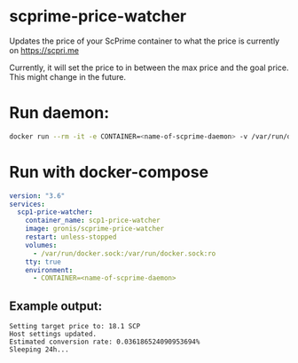 # scprime-price-watcher
Updates the price of your ScPrime container to what the price is currently on https://scpri.me

Currently, it will set the price to in between the max price and the goal price. This might change
in the future.

# Run daemon:
```bash
docker run --rm -it -e CONTAINER=<name-of-scprime-daemon> -v /var/run/docker.sock:/var/run/docker.sock:ro gronis/scprime-price-watcher
```

# Run with docker-compose
```yml
version: "3.6"
services:
  scp1-price-watcher:
    container_name: scp1-price-watcher
    image: gronis/scprime-price-watcher
    restart: unless-stopped
    volumes:
      - /var/run/docker.sock:/var/run/docker.sock:ro
    tty: true
    environment:
      - CONTAINER=<name-of-scprime-daemon>
```
## Example output:
```log
Setting target price to: 18.1 SCP
Host settings updated.
Estimated conversion rate: 0.036186524090953694%
Sleeping 24h...
```
